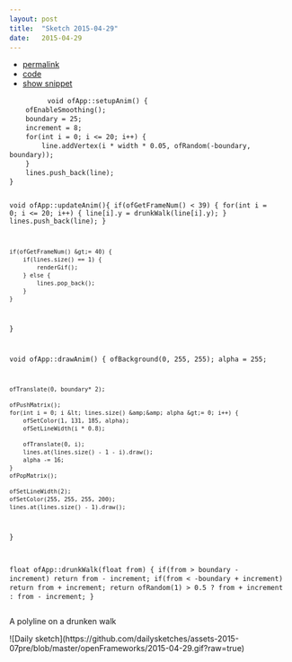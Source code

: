 ```yaml
---
layout: post
title:  "Sketch 2015-04-29"
date:   2015-04-29
---
```

<div class="code">
    <ul>
        <li><a href="{% post_url 2015-04-29-sketch %}">permalink</a></li>
        <li><a href="https://github.com/dailysketches/sketches-2015-07pre/tree/master/2015-04-29">code</a></li>
        <li><a href="#" class="snippet-button">show snippet</a></li>
    </ul>
    <pre class="snippet">
        <code class="cpp">void ofApp::setupAnim() {
    ofEnableSmoothing();
    boundary = 25;
    increment = 8;
    for(int i = 0; i &lt;= 20; i++) {
        line.addVertex(i * width * 0.05, ofRandom(-boundary, boundary));
    }
    lines.push_back(line);
}

void ofApp::updateAnim(){
    if(ofGetFrameNum() &lt; 39) {
        for(int i = 0; i &lt;= 20; i++) {
            line[i].y = drunkWalk(line[i].y);
        }
        lines.push_back(line);
    }
    
    if(ofGetFrameNum() &gt;= 40) {
        if(lines.size() == 1) {
            renderGif();
        } else {
            lines.pop_back();
        }
    }
}

void ofApp::drawAnim() {
    ofBackground(0, 255, 255);
    alpha = 255;
    
    ofTranslate(0, boundary* 2);
    
    ofPushMatrix();
    for(int i = 0; i &lt; lines.size() &amp;&amp; alpha &gt;= 0; i++) {
        ofSetColor(1, 131, 185, alpha);
        ofSetLineWidth(i * 0.8);
        
        ofTranslate(0, i);
        lines.at(lines.size() - 1 - i).draw();
        alpha -= 16;
    }
    ofPopMatrix();
    
    ofSetLineWidth(2);
    ofSetColor(255, 255, 255, 200);
    lines.at(lines.size() - 1).draw();
}

float ofApp::drunkWalk(float from) {
    if(from &gt; boundary - increment) return from - increment;
    if(from &lt; -boundary + increment) return from + increment;
    return ofRandom(1) &gt; 0.5 ?
            from + increment :
            from - increment;
}</code>
    </pre>
</div>
<p class="description">A polyline on a drunken walk</p>
![Daily sketch](https://github.com/dailysketches/assets-2015-07pre/blob/master/openFrameworks/2015-04-29.gif?raw=true)
